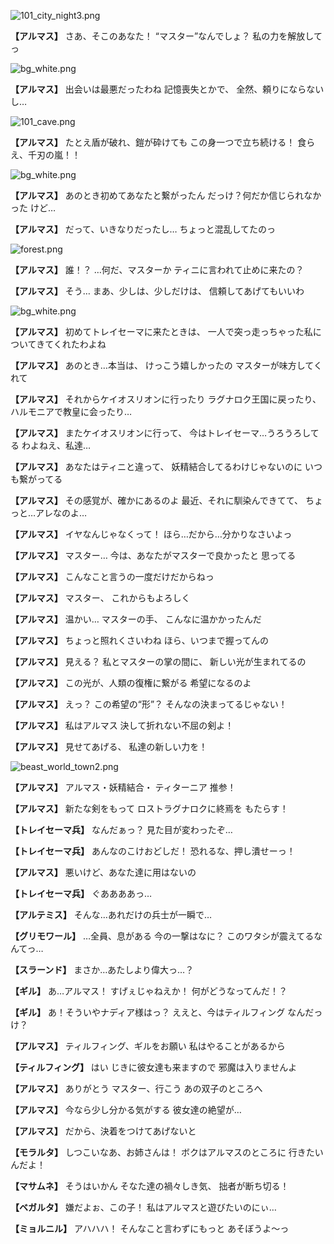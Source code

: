 
![101_city_night3.png](../images/backgrounds/101_city_night3.png)

**【アルマス】**
さあ、そこのあなた！
“マスター”なんでしょ？
私の力を解放してっ

![bg_white.png](../images/backgrounds/bg_white.png)

**【アルマス】**
出会いは最悪だったわね
記憶喪失とかで、
全然、頼りにならないし…

![101_cave.png](../images/backgrounds/101_cave.png)

**【アルマス】**
たとえ盾が破れ、鎧が砕けても
この身一つで立ち続ける！
食らえ、千刃の嵐！！

![bg_white.png](../images/backgrounds/bg_white.png)

**【アルマス】**
あのとき初めてあなたと繋がったん
だっけ？何だか信じられなかった
けど…

**【アルマス】**
だって、いきなりだったし…
ちょっと混乱してたのっ

![forest.png](../images/backgrounds/forest.png)

**【アルマス】**
誰！？
…何だ、マスターか
ティニに言われて止めに来たの？

**【アルマス】**
そう…
まあ、少しは、少しだけは、
信頼してあげてもいいわ

![bg_white.png](../images/backgrounds/bg_white.png)

**【アルマス】**
初めてトレイセーマに来たときは、
一人で突っ走っちゃった私に
ついてきてくれたわよね

**【アルマス】**
あのとき…本当は、
けっこう嬉しかったの
マスターが味方してくれて

**【アルマス】**
それからケイオスリオンに行ったり
ラグナロク王国に戻ったり、
ハルモニアで教皇に会ったり…

**【アルマス】**
またケイオスリオンに行って、
今はトレイセーマ…うろうろしてる
わよねえ、私達…

**【アルマス】**
あなたはティニと違って、
妖精結合してるわけじゃないのに
いつも繋がってる

**【アルマス】**
その感覚が、確かにあるのよ
最近、それに馴染んできてて、
ちょっと…アレなのよ…

**【アルマス】**
イヤなんじゃなくって！
ほら…だから…分かりなさいよっ

**【アルマス】**
マスター…
今は、あなたがマスターで良かったと
思ってる

**【アルマス】**
こんなこと言うの一度だけだからねっ

**【アルマス】**
マスター、
これからもよろしく

**【アルマス】**
温かい…
マスターの手、
こんなに温かかったんだ

**【アルマス】**
ちょっと照れくさいわね
ほら、いつまで握ってんの

**【アルマス】**
見える？
私とマスターの掌の間に、
新しい光が生まれてるの

**【アルマス】**
この光が、人類の復権に繋がる
希望になるのよ

**【アルマス】**
えっ？
この希望の“形”？
そんなの決まってるじゃない！

**【アルマス】**
私はアルマス
決して折れない不屈の剣よ！

**【アルマス】**
見せてあげる、
私達の新しい力を！

![beast_world_town2.png](../images/backgrounds/beast_world_town2.png)

**【アルマス】**
アルマス・妖精結合・
ティターニア
推参！

**【アルマス】**
新たな剣をもって
ロストラグナロクに終焉を
もたらす！

**【トレイセーマ兵】**
なんだぁっ？
見た目が変わったぞ…

**【トレイセーマ兵】**
あんなのこけおどしだ！
恐れるな、押し潰せーっ！

**【アルマス】**
悪いけど、あなた達に用はないの

**【トレイセーマ兵】**
ぐああああっ…

**【アルテミス】**
そんな…あれだけの兵士が一瞬で…

**【グリモワール】**
…全員、息がある
今の一撃はなに？
このワタシが震えてるなんてっ…

**【スラーンド】**
まさか…あたしより偉大っ…？

**【ギル】**
あ…アルマス！
すげぇじゃねえか！
何がどうなってんだ！？

**【ギル】**
あ！そういやナディア様はっ？
ええと、今はティルフィング
なんだっけ？

**【アルマス】**
ティルフィング、ギルをお願い
私はやることがあるから

**【ティルフィング】**
はい
じきに彼女達も来ますので
邪魔は入りませんよ

**【アルマス】**
ありがとう
マスター、行こう
あの双子のところへ

**【アルマス】**
今なら少し分かる気がする
彼女達の絶望が…

**【アルマス】**
だから、決着をつけてあげないと

**【モラルタ】**
しつこいなあ、お姉さんは！
ボクはアルマスのところに
行きたいんだよ！

**【マサムネ】**
そうはいかん
そなた達の禍々しき気、
拙者が断ち切る！

**【ベガルタ】**
嫌だよぉ、この子！
私はアルマスと遊びたいのにぃ…

**【ミョルニル】**
アハハハ！
そんなこと言わずにもっと
あそぼうよ～っ